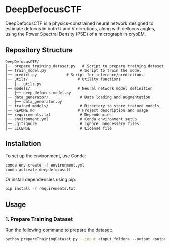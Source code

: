 
# DeepDefocusCTF

DeepDefocusCTF is a physics-constrained neural network designed to estimate defocus in both U and V directions, along with defocus angles, using the Power Spectral Density (PSD) of a micrograph in cryoEM.

## Repository Structure

```
DeepDefocusCTF/
│── prepare_training_dataset.py   # Script to prepare training dataset
│── train_model.py               # Script to train the model
│── predict.py             # Script for inference/predictions
│── utils/                      # Utility functions
│   ├── utils.py
│── models/                     # Neural network model definition
│   ├── deep_defocus_model.py
│── data_generator/              # Data loading and augmentation
│   ├── data_generator.py
│── trained_models/              # Directory to store trained models
│── README.md                   # Project description and usage
│── requirements.txt             # Dependencies
│── environment.yml              # Conda environment setup
│── .gitignore                   # Ignore unnecessary files
│── LICENSE                      # License file
```

## Installation

To set up the environment, use Conda:

```bash
conda env create -f environment.yml
conda activate deepdefocusctf
```

Or install dependencies using pip:

```bash
pip install -r requirements.txt
```

## Usage

### 1. Prepare Training Dataset
Run the following command to prepare the dataset:
```bash
python prepareTrainingDataset.py --input <input_folder> --output <output_folder>
